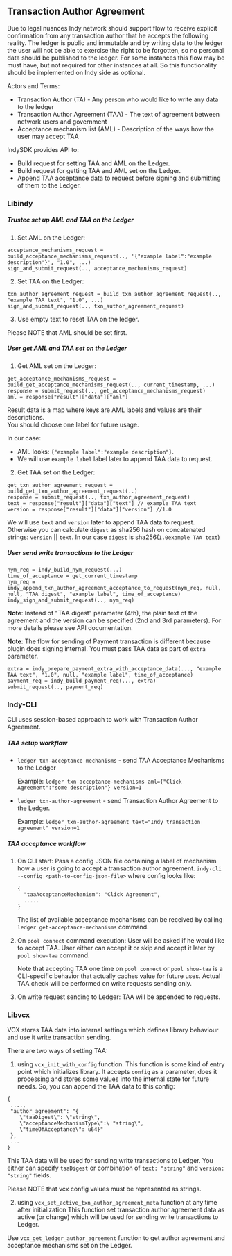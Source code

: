 ## Transaction Author Agreement

Due to legal nuances Indy network should support flow to receive explicit confirmation from any transaction author that he accepts the following reality. The ledger is public and immutable and by writing data to the ledger the user will not be able to exercise the right to be forgotten, so no personal data should be published to the ledger. For some instances this flow may be must have, but not required for other instances at all. So this functionality should be implemented on Indy side as optional.

Actors and Terms: 
* Transaction Author (TA) - Any person who would like to write any data to the ledger
* Transaction Author Agreement (TAA) - The text of agreement between network users and government
* Acceptance mechanism list (AML) - Description of the ways how the user may accept TAA

IndySDK provides API to:
* Build request for setting TAA and AML on the Ledger.
* Build request for getting TAA and AML set on the Ledger.
* Append TAA acceptance data to request before signing and submitting of them to the Ledger.


### Libindy

#####  Trustee set up AML and TAA on the Ledger
1. Set AML on the Ledger:
```
acceptance_mechanisms_request = build_acceptance_mechanisms_request(.., '{"example label":"example description"}', "1.0", ...)
sign_and_submit_request(.., acceptance_mechanisms_request)
```
2. Set TAA on the Ledger:
```
txn_author_agreement_request = build_txn_author_agreement_request(.., "example TAA text", "1.0", ...)
sign_and_submit_request(.., txn_author_agreement_request)
```

3. Use empty text to reset TAA on the ledger.

Please NOTE that AML should be set first.


##### User get AML and TAA set on the Ledger
1. Get AML set on the Ledger:
```
get_acceptance_mechanisms_request = build_get_acceptance_mechanisms_request(.., current_timestamp, ...)
response = submit_request(.., get_acceptance_mechanisms_request)
aml = response["result"]["data"]["aml"]
```
Result data is a map where keys are AML labels and values are their descriptions.    
You should choose one label for future usage. 

In our case:
- AML looks: `{"example label":"example description"}`.
- We will use `example label` label later to append TAA data to request.

2. Get TAA set on the Ledger:
```
get_txn_author_agreement_request = build_get_txn_author_agreement_request(..)
response = submit_request(.., txn_author_agreement_request)
text = response["result"]["data"]["text"] // example TAA text
version = response["result"]["data"]["version"] //1.0
```

We will use `text` and `version` later to append TAA data to request.
Otherwise you can calculate `digest` as sha256 hash on concatenated strings: `version` || `text`.
In our case `digest` is sha256(`1.0example TAA text`)

##### User send write transactions to the Ledger
```
nym_req = indy_build_nym_request(...)
time_of_acceptance = get_current_timestamp
nym_req = indy_append_txn_author_agreement_acceptance_to_request(nym_req, null, null, "TAA digest", "example label", time_of_acceptance)
indy_sign_and_submit_request(.., nym_req)
```

**Note**: Instead of "TAA digest" parameter (4th), the plain text of the agreement and the version can be specified (2nd and 3rd parameters). For more details please see API documentation.

**Note**: The flow for sending of Payment transaction is different because plugin does signing internal.
You must pass TAA data as part of `extra` parameter.
```
extra = indy_prepare_payment_extra_with_acceptance_data(..., "example TAA text", "1.0", null, "example label", time_of_acceptance)
payment_req = indy_build_payment_req(..., extra)
submit_request(.., payment_req)
```

### Indy-CLI

CLI uses session-based approach to work with Transaction Author Agreement.

##### TAA setup workflow
* `ledger txn-acceptance-mechanisms` - send TAA Acceptance Mechanisms to the Ledger

    Example: `ledger txn-acceptance-mechanisms aml={"Click Agreement":"some description"} version=1` 
    
* `ledger txn-author-agreement` - send Transaction Author Agreement to the Ledger. 

    Example: `ledger txn-author-agreement text="Indy transaction agreement" version=1` 
    
##### TAA acceptance workflow
1. On CLI start: Pass a config JSON file containing a label of mechanism how a user is going to accept a transaction author agreement.
    `indy-cli --config <path-to-config-json-file>` where config looks like:
    ```
    {
      "taaAcceptanceMechanism": "Click Agreement",
      .....
    }
    ```
    The list of available acceptance mechanisms can be received by calling `ledger get-acceptance-mechanisms` command.
1. On `pool connect` command execution: User will be asked if he would like to accept TAA.
User either can accept it or skip and accept it later by `pool show-taa` command.
    
    Note that accepting TAA one time on `pool connect` or `pool show-taa` is a CLI-specific behavior that actually caches value for future uses.
    Actual TAA check will be performed on write requests sending only.

1. On write request sending to Ledger: TAA will be appended to requests.

### Libvcx

VCX stores TAA data into internal settings which defines library behaviour and use it write transaction sending.

There are two ways of setting TAA:

1. using `vcx_init_with_config` function.
This function is some kind of entry point which initializes library. 
It accepts `config` as a parameter, does it processing and stores some values into the internal state for future needs.
So, you can append the TAA data to this config:
```
{ 
 ...., 
 "author_agreement": "{
    \"taaDigest\": \"string\", 
    \"acceptanceMechanismType\":\ "string\", 
    \"timeOfAcceptance\": u64}" 
 },
 ...
}
```
This TAA data will be used for sending write transactions to Ledger. 
You either can specify `taaDigest` or combination of `text: "string"` and `version: "string"` fields.

Please NOTE that vcx config values must be represented as strings.

2. using `vcx_set_active_txn_author_agreement_meta` function at any time after initialization 
This function set transaction author agreement data as active (or change) which will be used for sending write transactions to Ledger. 


Use `vcx_get_ledger_author_agreement` function to get author agreement and acceptance mechanisms set on the Ledger.
